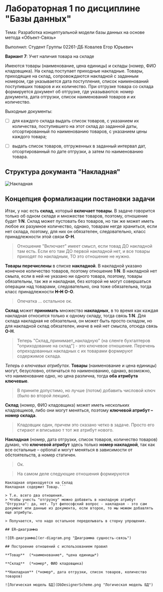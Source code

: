 # Лабораторная 1 по дисциплине "Базы данных"

Тема: Разработка концептуальной модели базы данных на основе метода «Объект-Связь»

Выполнил: Студент Группы 02261-ДБ Ковалев Егор Юрьевич

**Вариант 7**: Учет наличия товара на складе

Имеются товары (наименование, цена единицы) и склады (номер, ФИО кладовщика). На склад поступает приходные накладные. Товары, приходящие на склад, сопровождаются накладной с заданным номером, где указывается дата поступления, список наименований поступивших товаров и их количество. При отгрузке товара со склада формируется документ об отгрузке, где указываются: номер документа, дата отгрузки, список наименований товаров и их количество.

Выходные документы:

- [ ] для каждого склада выдать список товаров, с указанием их количества, поступившего на этот склад до заданной даты, отсортированный по наименованию товаров, с указанием цены каждого товара;

- [ ] выдать список товаров, отгруженных в заданный интервал дат, отсортированный по дате отгрузки, а затем по наименованию товара.

## Структура докуманта "Накладная"

![Накладная](https://upload.wikimedia.org/wikipedia/commons/c/c3/%D0%9D%D0%B0%D0%BA%D0%BB%D0%B0%D0%B4%D0%BD%D0%B0%D1%8F_%D0%BD%D0%B0_%D0%BE%D1%82%D0%BF%D1%83%D1%81%D0%BA_%D1%82%D0%BE%D0%B2%D0%B0%D1%80%D0%B0_%D0%9E%D0%9F-4.png "Общий вид документа")

## Концепция формализации постановки задачи

Итак, у нас есть **склад**, который **включает товары**. В задаче говорится только об одном складе и множестве товаров, поэтому, отношение будет **1:N**. Склад может пустовать без товаров, но так же может иметь любое их разумное количество, однако, товарам негде храниться, если нет склада, поэтому, для них он обязателен, следовательно, класс принадлежности этой связи **О-Н**. 

> Отношение "Включает" имеет смысл, если товад ДО накладной там есть. Если его там ДО первой накладной нет, и все товары приходят по накладным, ТО это отношение не нужно.

**Товары перечислены** в списке **накладной**. В накладной указано конечное количество товаров, поэтому отношение  **1:N**. В накладной нет смыла, если в ней не указано ни одного товара, поэтому, товары обязательны, так же и накладная, без которой не могут совершаться операции над товарами, следовательно, она тоже обязательна, тогда класс принадлежности ~~**Н-Н**~~ **О-О**.

> Опечатка ... остальное ок.
	
**Склад** может **принимать** множество **накладных**, в то время как каждая накладная относится только к одному складу, тогда связь **1:N**. Для склада накладная не обязательна, он может быть просто складом, но для накладной склад обязателен, иначе в ней нет смысла, отсюда связь **О-Н**.

> Теперь "Склад_принимает_накладную" (на сленге бухгалтеров "оприходование на склад"] - это ключевое отношение. Перечень опреходованных накладных с их товарами формируют содержимое склада.
	
*Теперь о ключевых атрибутах*. **Товары** (наименование и цена единицы) могут, безусловно, отличаться по наименованию, однако, возможно, что наименование одно, но цена различна, тогда **оба атрибута ключевые**.

> В принипе допустимо, но лучше (потом) добавить числовой ключ (было во второй лекции).

**Склад** (номер, ФИО кладовщика) может иметь нескольких кладовщиков, либо они могут меняться, поэтому **ключевой атрибут – номер склада**. 

> Кладовщик один, причем это сказано четко в задаче. Просто его стирают и вписываю т тот же атрибут нового.

**Накладная** (номер, дата отгрузки, список товаров, количество товаров) думаю, что **ключевой атрибут** здесь только **номер накладной**, так как все остальные – optional и могут меняться в зависимости от обстоятельств, а номер статичен.

> Ок.

> На самом деле следующие отношения формируются

```text
Накладная оприходуется на Склад
Накладная содержит Товар.```

> Т.е. всего два отношения.
> Чтобы учесть "отгрузку" можно добавить в накладную атрибут "Отгрузка": да, нет. Тут философский вопрос - накладная - это сам документ или данные из документа, если второе, то мы можем добавлять еще атрибуты.

> Получается, что надо остальное переделывать в сторну упрощения.

## ER–диаграмма

![ER-диаграмма](er-diagram.png "Диаграмма сущность-связь")

## Построение отношений с использованием правил

**Товар**  (*наименование*, *цена единицы*)

**Склад**  (*номер*, ФИО кладовщика)

**Накладная** (*номер*, дата отгрузки, список товаров, количество товаров)

![Логическая модель БД](DbDesignerScheme.png "Логическая модель БД")


